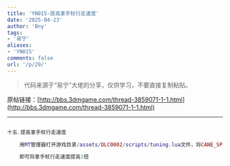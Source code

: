 ```yaml
---
title: 'YN015-提高拿手杖行走速度'
date: '2025-04-23'
author: 'Bny'
tags:
- '易宁'
aliases:
- 'YN015'
comments: false
url: '/p/29/'
---
```


> 代码来源于“易宁”大佬的分享，仅供学习，不要直接复制粘贴。

原帖链接：[http://bbs.3dmgame.com/thread-3859071-1-1.html](http://bbs.3dmgame.com/thread-3859071-1-1.html)

---

```lua  

十五.提高拿手杖行走速度

	用MT管理器打开游戏目录/assets/DLC0002/scripts/tuning.lua文件，将CANE_SPEED_MULT = 1.25,替换为CANE_SPEED_MULT = 2.5,

	即可将拿手杖行走速度提高1倍

```  

